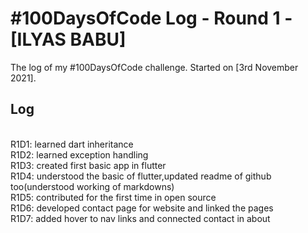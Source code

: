 # #100DaysOfCode Log - Round 1 - [ILYAS BABU]

The log of my #100DaysOfCode challenge. Started on [3rd November 2021].

## Log

<br>R1D1: learned dart inheritance
<br>R1D2: learned exception handling
<br>R1D3: created first basic app in flutter
<br>R1D4: understood the basic of flutter,updated readme of github too(understood working of markdowns)
<br>R1D5: contributed for the first time in open source
<br>R1D6: developed contact page for website and linked the pages
<br>R1D7: added hover to nav links and connected contact in about

